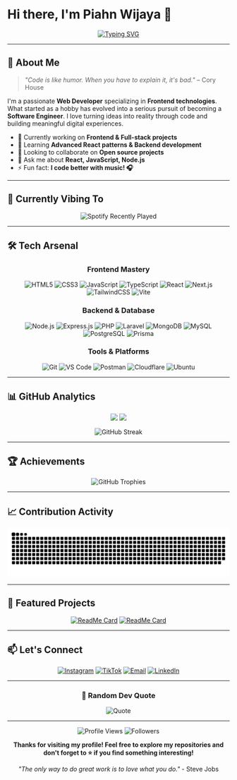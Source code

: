 # Hi there, I'm Piahn Wijaya 👋

<div align="center">
  
[![Typing SVG](https://readme-typing-svg.herokuapp.com?font=Fira+Code&pause=1000&color=58A6FF&center=true&vCenter=true&width=435&lines=Frontend+Web+Developer;Passionate+Coder;Always+Learning+New+Things)](https://git.io/typing-svg)

</div>

---

## 🚀 About Me

> *"Code is like humor. When you have to explain it, it's bad."* – Cory House

I'm a passionate **Web Developer** specializing in **Frontend technologies**. What started as a hobby has evolved into a serious pursuit of becoming a **Software Engineer**. I love turning ideas into reality through code and building meaningful digital experiences.

- 🔭 Currently working on **Frontend & Full-stack projects**
- 🌱 Learning **Advanced React patterns & Backend development**
- 👯 Looking to collaborate on **Open source projects**
- 💬 Ask me about **React, JavaScript, Node.js**
- ⚡ Fun fact: **I code better with music! 🎧**

---

## 🎵 Currently Vibing To

<div align="center">
  <img src="https://spotify-recently-played-readme.vercel.app/api?user=31ndslvr2whgcrklzma3q76lazim&width=600&count=3" alt="Spotify Recently Played" />
</div>

---

## 🛠️ Tech Arsenal

<div align="center">

### Frontend Mastery
![HTML5](https://img.shields.io/badge/HTML5-E34F26?style=for-the-badge&logo=html5&logoColor=white)
![CSS3](https://img.shields.io/badge/CSS3-1572B6?style=for-the-badge&logo=css3&logoColor=white)
![JavaScript](https://img.shields.io/badge/JavaScript-F7DF1E?style=for-the-badge&logo=javascript&logoColor=black)
![TypeScript](https://img.shields.io/badge/TypeScript-007ACC?style=for-the-badge&logo=typescript&logoColor=white)
![React](https://img.shields.io/badge/React-20232A?style=for-the-badge&logo=react&logoColor=61DAFB)
![Next.js](https://img.shields.io/badge/Next.js-000000?style=for-the-badge&logo=nextdotjs&logoColor=white)
![TailwindCSS](https://img.shields.io/badge/Tailwind_CSS-38B2AC?style=for-the-badge&logo=tailwind-css&logoColor=white)
![Vite](https://img.shields.io/badge/Vite-646CFF?style=for-the-badge&logo=vite&logoColor=white)

### Backend & Database
![Node.js](https://img.shields.io/badge/Node.js-43853D?style=for-the-badge&logo=node.js&logoColor=white)
![Express.js](https://img.shields.io/badge/Express.js-404D59?style=for-the-badge&logo=express&logoColor=white)
![PHP](https://img.shields.io/badge/PHP-777BB4?style=for-the-badge&logo=php&logoColor=white)
![Laravel](https://img.shields.io/badge/Laravel-FF2D20?style=for-the-badge&logo=laravel&logoColor=white)
![MongoDB](https://img.shields.io/badge/MongoDB-4EA94B?style=for-the-badge&logo=mongodb&logoColor=white)
![MySQL](https://img.shields.io/badge/MySQL-005C84?style=for-the-badge&logo=mysql&logoColor=white)
![PostgreSQL](https://img.shields.io/badge/PostgreSQL-316192?style=for-the-badge&logo=postgresql&logoColor=white)
![Prisma](https://img.shields.io/badge/Prisma-3982CE?style=for-the-badge&logo=Prisma&logoColor=white)

### Tools & Platforms
![Git](https://img.shields.io/badge/Git-F05032?style=for-the-badge&logo=git&logoColor=white)
![VS Code](https://img.shields.io/badge/Visual_Studio_Code-0078D4?style=for-the-badge&logo=visual%20studio%20code&logoColor=white)
![Postman](https://img.shields.io/badge/Postman-FF6C37?style=for-the-badge&logo=postman&logoColor=white)
![Cloudflare](https://img.shields.io/badge/Cloudflare-F38020?style=for-the-badge&logo=Cloudflare&logoColor=white)
![Ubuntu](https://img.shields.io/badge/Ubuntu-E95420?style=for-the-badge&logo=ubuntu&logoColor=white)

</div>

---

## 📊 GitHub Analytics

<div align="center">
  
<img height="180em" src="https://github-readme-stats-git-masterrstaa-rickstaa.vercel.app/api?username=piahn&show_icons=true&theme=tokyonight&include_all_commits=true&count_private=true&hide_border=true&bg_color=0d1117"/>

<img height="180em" src="https://github-readme-stats-git-masterrstaa-rickstaa.vercel.app/api/top-langs/?username=piahn&layout=compact&langs_count=8&theme=tokyonight&hide_border=true&bg_color=0d1117"/>

</div>

<div align="center">
  
![GitHub Streak](https://streak-stats.demolab.com?user=piahn&theme=tokyonight&hide_border=true&background=0d1117)

</div>

---

## 🏆 Achievements

<div align="center">
  
![GitHub Trophies](https://github-profile-trophy.vercel.app/?username=piahn&theme=tokyonight&no-frame=true&no-bg=true&margin-w=4)

</div>

---

## 📈 Contribution Activity

<div align="center">
  
![Snake animation](https://raw.githubusercontent.com/platane/snk/output/github-contribution-grid-snake-dark.svg)

</div>

---

## 💼 Featured Projects

<div align="center">

[![ReadMe Card](https://github-readme-stats.vercel.app/api/pin/?username=piahn&repo=portfolio&theme=tokyonight&hide_border=true&bg_color=0d1117)](https://github.com/piahn/portfolio)
[![ReadMe Card](https://github-readme-stats.vercel.app/api/pin/?username=piahn&repo=react-projects&theme=tokyonight&hide_border=true&bg_color=0d1117)](https://github.com/piahn/react-projects)

</div>

---

## 📫 Let's Connect

<div align="center">

[![Instagram](https://img.shields.io/badge/Instagram-E4405F?style=for-the-badge&logo=instagram&logoColor=white)](https://www.instagram.com/vianz231)
[![TikTok](https://img.shields.io/badge/TikTok-000000?style=for-the-badge&logo=tiktok&logoColor=white)](https://vm.tiktok.com/ZSFWvCjCd/)
[![Email](https://img.shields.io/badge/Email-D14836?style=for-the-badge&logo=gmail&logoColor=white)](mailto:your-email@example.com)
[![LinkedIn](https://img.shields.io/badge/LinkedIn-0077B5?style=for-the-badge&logo=linkedin&logoColor=white)](https://linkedin.com/in/your-profile)

</div>

---

<div align="center">
  
### 💭 Random Dev Quote
![Quote](https://quotes-github-readme.vercel.app/api?type=horizontal&theme=tokyonight)

</div>

---

<div align="center">
  
![Profile Views](https://komarev.com/ghpvc/?username=piahn&color=blueviolet&style=for-the-badge)
![Followers](https://img.shields.io/github/followers/piahn?style=for-the-badge&color=blue)

**Thanks for visiting my profile! Feel free to explore my repositories and don't forget to ⭐ if you find something interesting!**

*"The only way to do great work is to love what you do."* - Steve Jobs

</div>
